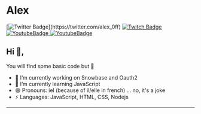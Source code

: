 # Alex
[![Twitter Badge](https://img.shields.io/badge/-@alex_0ff-1ca0f1?style=flat-square&labelColor=1ca0f1&logo=twitter&logoColor=white&link=https://twitter.com/_Kunal_Raghav_)](https://twitter.com/alex_0ff) [
![Twitch Badge](https://img.shields.io/badge/alex_off-451391?style=flat-square&logo=Twitch&logoColor=white&link=https://www.twitch.tv/alex_off)](https://www.twitch.tv/alex_off)[
![YoutubeBadge](https://img.shields.io/badge/alex-FD0017?style=flat-square&logo=Youtube&logoColor=white&link=https://www.youtube.com/c/alexpgm)](https://www.youtube.com/c/alexpgm)[
![YoutubeBadge](https://img.shields.io/badge/alexdev-5A67EF?style=flat-square&logo=Discord&logoColor=white&link=https://discord.gg/4TMnKtn)](https://discord.gg/4TMnKtn)

## Hi 👋, 
You will find some basic code but 🙊

- 🔭 I’m currently working on Snowbase and Oauth2
- 🌱 I’m currently learning JavaScript
- 😄 Pronouns: iel (because of il/elle in french) ... no, it's a joke
-  ⚡ Languages: JavaScript, HTML, CSS, Nodejs
-----
